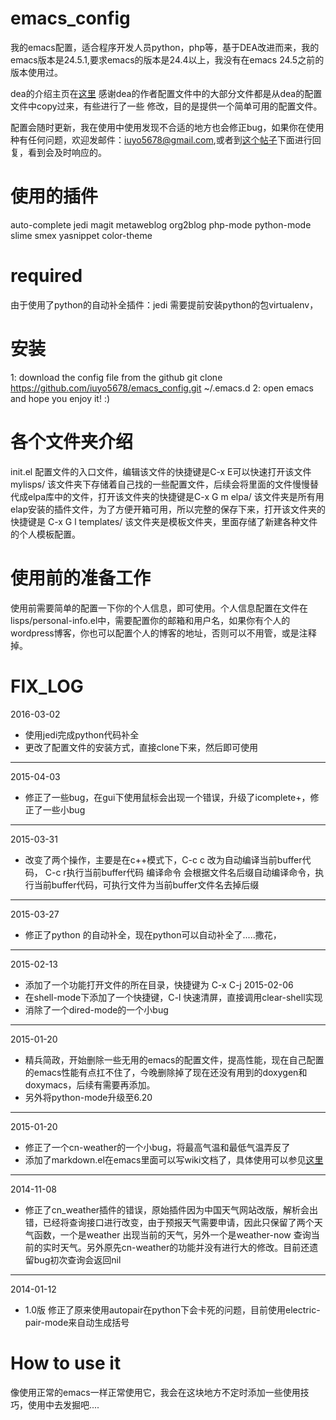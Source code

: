 emacs_config
============

我的emacs配置，适合程序开发人员python，php等，基于DEA改进而来，我的emacs版本是24.5.1,要求emacs的版本是24.4以上，我没有在emacs 24.5之前的版本使用过。

dea的介绍主页在[这里](http://emacser.com/dea.htm)  感谢dea的作者配置文件中的大部分文件都是从dea的配置文件中copy过来，有些进行了一些
修改，目的是提供一个简单可用的配置文件。

配置会随时更新，我在使用中使用发现不合适的地方也会修正bug，如果你在使用种有任何问题，欢迎发邮件：iuyo5678@gmail.com,或者到[这个帖子](http://zghhome.com/?p=166)下面进行回复，看到会及时响应的。



使用的插件
============
auto-complete
jedi
magit
metaweblog
org2blog
php-mode
python-mode
slime
smex
yasnippet
color-theme

required
============
由于使用了python的自动补全插件：jedi 需要提前安装python的包virtualenv，

安装
============
1: download the config file from the github
  git clone https://github.com/iuyo5678/emacs_config.git  ~/.emacs.d
2: open emacs and hope you enjoy it! :)

各个文件夹介绍
===========
init.el    配置文件的入口文件，编辑该文件的快捷键是C-x E可以快速打开该文件
mylisps/   该文件夹下存储着自己找的一些配置文件，后续会将里面的文件慢慢替代成elpa库中的文件，打开该文件夹的快捷键是C-x G m
elpa/      该文件夹是所有用elap安装的插件文件，为了方便开箱可用，所以完整的保存下来，打开该文件夹的快捷键是 C-x G l
templates/ 该文件夹是模板文件夹，里面存储了新建各种文件的个人模板配置。

使用前的准备工作
=============
使用前需要简单的配置一下你的个人信息，即可使用。个人信息配置在文件在lisps/personal-info.el中，需要配置你的邮箱和用户名，如果你有个人的wordpress博客，你也可以配置个人的博客的地址，否则可以不用管，或是注释掉。


FIX_LOG
============
2016-03-02
* 使用jedi完成python代码补全
* 更改了配置文件的安装方式，直接clone下来，然后即可使用

-------------------------------------------------------------------------------

2015-04-03
* 修正了一些bug，在gui下使用鼠标会出现一个错误，升级了icomplete+，修正了一些小bug

-------------------------------------------------------------------------------
2015-03-31
* 改变了两个操作，主要是在c++模式下，C-c c 改为自动编译当前buffer代码， C-c r执行当前buffer代码
 编译命令 会根据文件名后缀自动编译命令，执行当前buffer代码，可执行文件为当前buffer文件名去掉后缀

-------------------------------------------------------------------------------
2015-03-27
* 修正了python 的自动补全，现在python可以自动补全了.....撒花，

-------------------------------------------------------------------------------

2015-02-13
* 添加了一个功能打开文件的所在目录，快捷键为 C-x C-j
2015-02-06
* 在shell-mode下添加了一个快捷键，C-l 快速清屏，直接调用clear-shell实现
* 消除了一个dired-mode的一个小bug

-------------------------------------------------------------------------------

2015-01-20
* 精兵简政，开始删除一些无用的emacs的配置文件，提高性能，现在自己配置的emacs性能有点扛不住了，今晚删除掉了现在还没有用到的doxygen和doxymacs，后续有需要再添加。
* 另外将python-mode升级至6.20

-------------------------------------------------------------------------------

2015-01-20
* 修正了一个cn-weather的一个小bug，将最高气温和最低气温弄反了
* 添加了markdown.el在emacs里面可以写wiki文档了，具体使用可以参见[这里](http://wowubuntu.com/markdown/)

-------------------------------------------------------------------------------

2014-11-08
* 修正了cn_weather插件的错误，原始插件因为中国天气网站改版，解析会出错，已经将查询接口进行改变，由于预报天气需要申请，因此只保留了两个天气函数，一个是weather 出现当前的天气，另外一个是weather-now 查询当前的实时天气。另外原先cn-weather的功能并没有进行大的修改。目前还遗留bug初次查询会返回nil

-------------------------------------------------------------------------------

2014-01-12
* 1.0版  修正了原来使用autopair在python下会卡死的问题，目前使用electric-pair-mode来自动生成括号

How to use it
============
像使用正常的emacs一样正常使用它，我会在这块地方不定时添加一些使用技巧，使用中去发掘吧....

